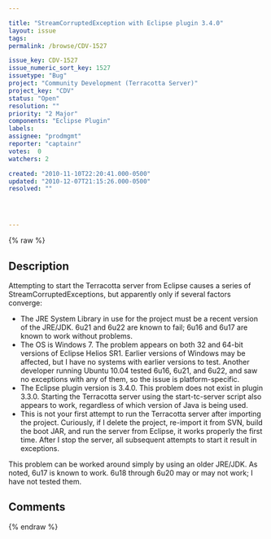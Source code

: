 ```yaml
---

title: "StreamCorruptedException with Eclipse plugin 3.4.0"
layout: issue
tags: 
permalink: /browse/CDV-1527

issue_key: CDV-1527
issue_numeric_sort_key: 1527
issuetype: "Bug"
project: "Community Development (Terracotta Server)"
project_key: "CDV"
status: "Open"
resolution: ""
priority: "2 Major"
components: "Eclipse Plugin"
labels: 
assignee: "prodmgmt"
reporter: "captainr"
votes:  0
watchers: 2

created: "2010-11-10T22:20:41.000-0500"
updated: "2010-12-07T21:15:26.000-0500"
resolved: ""




---
```


{% raw %}

## Description

<div markdown="1" class="description">

Attempting to start the Terracotta server from Eclipse causes a series of StreamCorruptedExceptions, but apparently only if several factors converge:
- The JRE System Library in use for the project must be a recent version of the JRE/JDK. 6u21 and 6u22 are known to fail; 6u16 and 6u17 are known to work without problems.
- The OS is Windows 7. The problem appears on both 32 and 64-bit versions of Eclipse Helios SR1. Earlier versions of Windows may be affected, but I have no systems with earlier versions to test. Another developer running Ubuntu 10.04 tested 6u16, 6u21, and 6u22, and saw no exceptions with any of them, so the issue is platform-specific.
- The Eclipse plugin version is 3.4.0. This problem does not exist in plugin 3.3.0. Starting the Terracotta server using the start-tc-server script also appears to work, regardless of which version of Java is being used.
- This is not your first attempt to run the Terracotta server after importing the project. Curiously, if I delete the project, re-import it from SVN, build the boot JAR, and run the server from Eclipse, it works properly the first time. After I stop the server, all subsequent attempts to start it result in exceptions.

This problem can be worked around simply by using an older JRE/JDK. As noted, 6u17 is known to work. 6u18 through 6u20 may or may not work; I have not tested them.

</div>

## Comments



{% endraw %}
